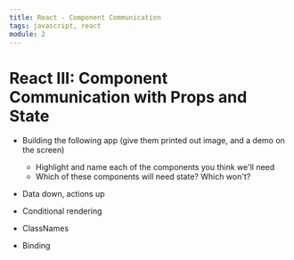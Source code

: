 ```yaml
---
title: React - Component Communication
tags: javascript, react
module: 2
---
```


# React III: Component Communication with Props and State

* Building the following app (give them printed out image, and a demo on the screen)
  * Highlight and name each of the components you think we'll need
  * Which of these components will need state? Which won't?
* Data down, actions up

* Conditional rendering
* ClassNames
* Binding